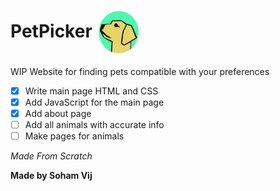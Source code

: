 # PetPicker <img src="resources/images/PetPickerLogo.png"  width="70" height="70" align="center">

WIP Website for finding pets compatible with your preferences
- [x] Write main page HTML and CSS
- [x] Add JavaScript for the main page
- [x] Add about page
- [ ] Add all animals with accurate info
- [ ] Make pages for animals

*Made From Scratch*

**Made by Soham Vij**